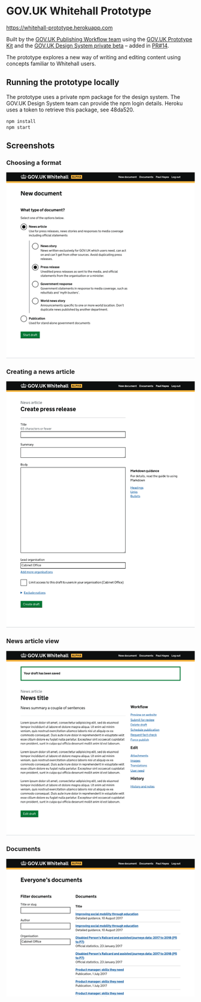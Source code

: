 # GOV.UK Whitehall Prototype

https://whitehall-prototype.herokuapp.com

Built by the [GOV.UK Publishing Workflow team](https://gov-uk.atlassian.net/wiki/spaces/GOVUK/pages/266928151/Publishing+Workflow+Alpha) using the [GOV.UK Prototype Kit](https://govuk-prototype-kit.herokuapp.com/docs) and the [GOV.UK Design System private beta](https://govuk-design-system-production.cloudapps.digital/) – added in [PR#14](https://github.com/alphagov/whitehall-prototype/pull/14).

The prototype explores a new way of writing and editing content using concepts familiar to Whitehall users.

## Running the prototype locally

The prototype uses a private npm package for the design system. The GOV.UK Design System team can provide the npm login details. Heroku uses a token to retrieve this package, see 48da520.

```
npm install
npm start
```

## Screenshots

### Choosing a format

![Choose a format](docs/assets/images/screenshots/format-choice-view.png)

### Creating a news article

![Form for creating a news article](docs/assets/images/screenshots/new-news-article-view.png)

### News article view

![A news article in draft state](docs/assets/images/screenshots/document-view.png)

### Documents

![Documents filter](docs/assets/images/screenshots/documents-view.png)

